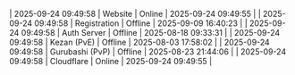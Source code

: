 | 2025-09-24 09:49:58 | Website | Online | 2025-09-24 09:49:55 |
| 2025-09-24 09:49:58 | Registration | Offline | 2025-09-09 16:40:23 |
| 2025-09-24 09:49:58 | Auth Server | Offline | 2025-08-18 09:33:31 |
| 2025-09-24 09:49:58 | Kezan (PvE) | Offline | 2025-08-03 17:58:02 |
| 2025-09-24 09:49:58 | Gurubashi (PvP) | Offline | 2025-08-23 21:44:06 |
| 2025-09-24 09:49:58 | Cloudflare | Online | 2025-09-24 09:49:55 |
